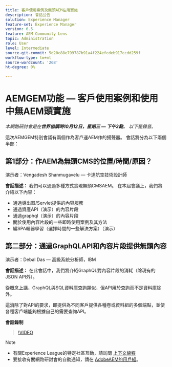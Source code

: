```yaml
---
title: 客戶使用案例及無頭AEM在用實施
description: 會話公告
solution: Experience Manager
feature-set: Experience Manager
version: 6.5
feature: AEM Community Lens
topic: Administration
role: User
level: Intermediate
source-git-commit: 5d20c88e799787b91a4f224efcdeb917ccdd259f
workflow-type: tm+mt
source-wordcount: '268'
ht-degree: 0%

---
```


# AEMGEM功能 — 客戶使用案例和使用中無AEM頭實施

*本網路研討會是在&#x200B;**世界協調時10月12日，星期三 — 下午3點**。 以下是錄音。*

這次AEMGEM特別會議有兩個作為客戶運AEM作的揚聲器。 會話將分為以下兩個半部：

## 第1部分：作AEM為無頭CMS的位置/時間/原因？

演示者：Vengadesh Shanmugavelu — 卡達航空技術設計師

**會話描述：**
我們可以通過多種方式實現無頭CMSAEM。
在本屆會議上，我們將介紹以下內容：

* 通過導出器/Servlet提供的內容服務
* 通過資產API（演示）的內容片段
* 通過graphql（演示）的內容片段
* 關於使用內容片段的一些即時使用案例及其方法
* 編SPA輯器學習（選擇時間的一些解決方案）（演示）

## 第二部分：通過GraphQLAPI和內容片段提供無頭內容

演示者：Debal Das — 高級系統分析師，IBM

**會話描述：**
在此會話中，我們將介紹GraphQL對內容片段的消耗（除現有的JSON API外）。

從概念上講，GraphQL與SQL資料庫查詢類似，但API用於查詢而不是資料庫除外。

這消除了對API的要求，即提供為不同客戶提供各種卷或資料組的多個端點，並使各種客戶端能夠根據自己的需要查詢API。

**會話錄制**

>[!VIDEO](https://video.tv.adobe.com/v/3410160)

>[!NOTE]
>
>* 有關Experience League的特定社區互動，請訪問 [上下文線程](https://adobe.ly/3r6P4nr)
>* 要接收有關網路研討會的自動通知，請在 [AdobeAEM的用戶組](https://aem-augs.adobe.com/)。

